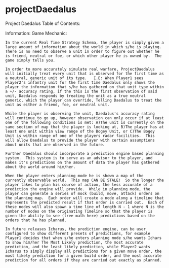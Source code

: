 projectDaedalus
===============

Project Daedalus
Table of Contents:
	

	
Information:
	Game Mechanic:
	
	In the current Real Time Strategy Schema, the player is simply given a large amount of information about the world in which s/he is playing.  There is no need to observe a unit in order to figure out whether he is friend, neutral or foe, or which other player he is owned by.  The game simply tells you.  
	
	In order to more accurately simulate real warfare, ProjectDaedalus will initially treat every unit that is observed for the first time as a neutral, generic unit of its type.   I.E: When Player1 sees Player2's infantry unit for the first time Daedalus only shows the player the information that s/he has gathered on that unit type within a +/- accuracy rating, if the this is the first observation of said unit, Daedalus responds by treating the unit as a true neutral generic, which the player can override, Telling Daedalus to treat the unit as either a friend, foe, or neutral unit.  
	
	While the player is observing the unit, Daedalus's accuracy rating will continue to go up, however observation can only occur if at least one of the following conditions is met: A)The unit is currently on the same section of map that the player is looking at, B)The player has at least one unit within view range of the Bogey Unit, or C)The Bogey Unit is within range of one of the players radar facilities.  This will allow Daedalus to provide the player with certain assumptions about units that are observed in the future.  
	
	Further Daedalus should incorporate a prediction engine based planning system.  This system is to serve as an advisor to the player, and makes it's predictions on the amount of data the player has gathered about the world around him/her.  
	
	When the player enters planning mode he is shown a map of the currently observable world.  This map CAN BE STALE!  So the longer the player takes to plan his course of action, the less accurate of a prediction the engine will provide.  While in planning mode, the player can generate a series of mock (build, move, attack) orders on the planning map.  Each order will create a node along a timeline that represents the predicted result if that order is carried out.  Each of these nodes will also spawn a time line of length N - 1 where N is the number of nodes on the originating Timeline so that the player is given the ability to see (tree math here) predictions based on the orders that he has planned.  
	
	In future releases Icharus, the prediction engine, can be user configured to show different presets of predictions, for example Player1 decides that when s/he enters planning mode s/he wants Ichars to show him/her The Most Likely prediction, the most accurate prediction, and the least likely prediction, while Player2 wants Icharus to simply display all predictions for a given move order, the most likely prediction for a given build order, and the most accurate prediction for all orders if they are carried out exactly as planned.  
	
	
	